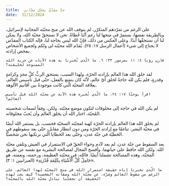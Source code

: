 ```yaml
---
title:  حبٌّ مقدّمٌ بشكل مجّاني
date:  31/12/2024
---
```


على الرغم من تمرّدهم المتكرّر، لم يتوقف الله عن منح محبّته المجانية لإسرائيل، وبالطريقة نفسها، يستمرّ في منحها لنا رغم أنّنا خُطاةٌ. نحن لا نستحقّ محبّة الله، ولا يمكن لنا أن نستحقّها أبدًا. وعلى العكس من ذلك، فإنّ الله ليس بحاجة لنا، فإله الكتاب المقدّس لا يحتاج إلى شيء (أعمال الرسل ١٧: ٢٥). يُقدّم الله محبّته لي ولكم ولجميع الأشخاص بمحض إرادته.

`قارن رؤيا ٤: ١١ بمزمور ٣٣: ٦. ما الّذي تُخبرنا به هذه الآيات عن حرية الله الممنوحة لخليقته؟`

لقد خلق الله هذا العالم بإرادته الحرّة. ولهذا السبب، يستحق الربُّ كلَّ مجدٍ وكرامةٍ وقدرةٍ، فلم يكن لله حاجةٌ لخلق أيّ عالم، لأنّه كان يتمتع بالفعل، حتّى قبل تأسيس العالم، بعلاقة المحبّة الّتي كانت موجودةً بين أقانيم الألوهة.

`اقرأ يوحنّا ١٧: ٢٤. ما الّذي تُخبره هذه الآية عن محبّة الله قبل تأسيس العالم؟`

لم يكن الله في حاجة إلى مخلوقات لتكون موضع محبّته. ولكن، وفقاً لسمات شخصيته المُحبّة، اختار الله أن يخلق العالم وأن يُحبّ مخلوقاته.

لم يخلق الله هذا العالم بإرادته الحرّة كهبة لمحبّته السخيّة فحسب، بل يستمر الله أيضًا في محبّة البشر، تناغمًا مع إرادته الحرّة ومن دون انتظار مقابل، حتّى بعد سقوطهم في الخطيّة في جنّة عدن، وحتّى بعد الخطايا الّتي نرتكبها نحن شخصيًّا.

بعد السقوط من جنّة عدن، لم يعد لآدم وحواء الحقّ في الاستمرار في العيش وتلقي محبّة الله. ولكن الله حافظ على حياتهما، وأفسح المجال لمصالحة البشرية مع نفسه عن طريق المحبّة، وهذه المصالحة تشملنا أيضًا. فالله، في محبّته العظيمة، ورحمته، ونعمته، هو «حَامِلٌ كُلَّ ٱلْأَشْيَاءِ بِكَلِمَةِ قُدْرَتِهِ» (العبرانيين ١: ٣).

`ما الّذي تخبرنا إياه حقيقة استمرارِ الله في منح المحبّة لهذا العالم، على الرغم من سقوط العالم وشرّه، عن محبّة الله وصفاته الشخصية؟ كيف يجب لهذه الحقيقة أن تجعلنا نبادل محبّة الله بالمحبّة؟`